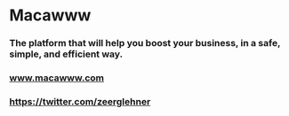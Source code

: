 # Macawww
### The platform that will help you boost your business, in a safe, simple, and efficient way.

### www.macawww.com

### https://twitter.com/zeerglehner

